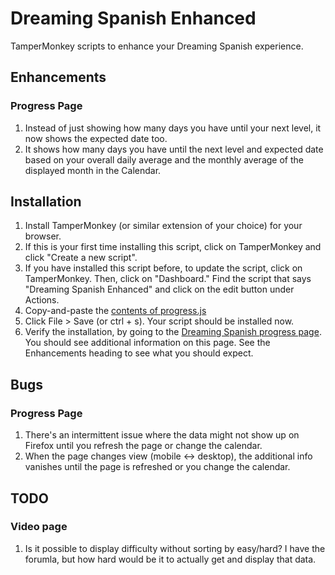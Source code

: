 # Dreaming Spanish Enhanced

TamperMonkey scripts to enhance your Dreaming Spanish experience.

## Enhancements

### Progress Page

1. Instead of just showing how many days you have until your next level, it now shows the expected date too.
2. It shows how many days you have until the next level and expected date based on your overall daily average and the monthly average of the displayed month in the Calendar.

## Installation

1. Install TamperMonkey (or similar extension of your choice) for your browser.
2. If this is your first time installing this script, click on TamperMonkey and click "Create a new script".
3. If you have installed this script before, to update the script, click on TamperMonkey. Then, click on "Dashboard." Find the script that says "Dreaming Spanish Enhanced" and click on the edit button under Actions.
4. Copy-and-paste the [contents of progress.js](https://raw.githubusercontent.com/about-programmer/dreaming-spanish-enhanced/main/progress.js)
5. Click File > Save (or ctrl + s). Your script should be installed now.
6. Verify the installation, by going to the [Dreaming Spanish progress page](https://www.dreamingspanish.com/progress). You should see additional information on this page. See the Enhancements heading to see what you should expect.

## Bugs

### Progress Page

1. There's an intermittent issue where the data might not show up on Firefox until you refresh the page or change the calendar.
2. When the page changes view (mobile <-> desktop), the additional info vanishes until the page is refreshed or you change the calendar.

## TODO

### Video page

1. Is it possible to display difficulty without sorting by easy/hard? I have the forumla, but how hard would be it to actually get and display that data.
